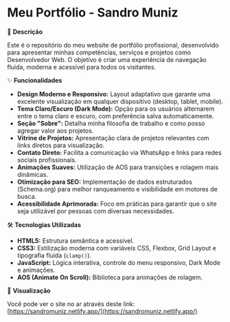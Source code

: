 # Meu Portfólio - Sandro Muniz

📄 **Descrição**

Este é o repositório do meu website de portfólio profissional, desenvolvido para apresentar minhas competências, serviços e projetos como Desenvolvedor Web. O objetivo é criar uma experiência de navegação fluida, moderna e acessível para todos os visitantes.

✨ **Funcionalidades**

* **Design Moderno e Responsivo:** Layout adaptativo que garante uma excelente visualização em qualquer dispositivo (desktop, tablet, mobile).
* **Tema Claro/Escuro (Dark Mode):** Opção para os usuários alternarem entre o tema claro e escuro, com preferência salva automaticamente.
* **Seção "Sobre":** Detalha minha filosofia de trabalho e como posso agregar valor aos projetos.
* **Vitrine de Projetos:** Apresentação clara de projetos relevantes com links diretos para visualização.
* **Contato Direto:** Facilita a comunicação via WhatsApp e links para redes sociais profissionais.
* **Animações Suaves:** Utilização de AOS para transições e rolagem mais dinâmicas.
* **Otimização para SEO:** Implementação de dados estruturados (Schema.org) para melhor ranqueamento e visibilidade em motores de busca.
* **Acessibilidade Aprimorada:** Foco em práticas para garantir que o site seja utilizável por pessoas com diversas necessidades.

🛠️ **Tecnologias Utilizadas**

* **HTML5:** Estrutura semântica e acessível.
* **CSS3:** Estilização moderna com variáveis CSS, Flexbox, Grid Layout e tipografia fluida (`clamp()`).
* **JavaScript:** Lógica interativa, controle do menu responsivo, Dark Mode e animações.
* **AOS (Animate On Scroll):** Biblioteca para animações de rolagem.

🚀 **Visualização**

Você pode ver o site no ar através deste link: [https://sandromuniz.netlify.app/](https://sandromuniz.netlify.app/)
